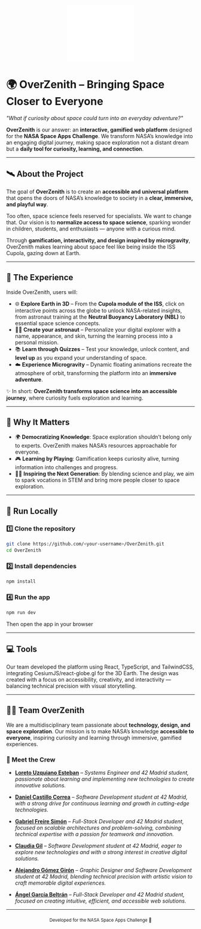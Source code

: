 <div align="center">
  <img src="./images/logo.png" alt="OverZenith Logo" width="180"/>
</div>

# 🌍 OverZenith – Bringing Space Closer to Everyone

*"What if curiosity about space could turn into an everyday adventure?"*

**OverZenith** is our answer: an **interactive, gamified web platform** designed for the **NASA Space Apps Challenge**.
We transform NASA’s knowledge into an engaging digital journey, making space exploration not a distant dream but a **daily tool for curiosity, learning, and connection**.

---

## 🛰️ About the Project

The goal of **OverZenith** is to create an **accessible and universal platform** that opens the doors of NASA’s knowledge to society in a **clear, immersive, and playful way**.

Too often, space science feels reserved for specialists. We want to change that.
Our vision is to **normalize access to space science**, sparking wonder in children, students, and enthusiasts — anyone with a curious mind.

Through **gamification, interactivity, and design inspired by microgravity**, OverZenith makes learning about space feel like being inside the ISS Cupola, gazing down at Earth.

---

## 🌌 The Experience

Inside OverZenith, users will:

- 🌐 **Explore Earth in 3D** – From the **Cupola module of the ISS**, click on interactive points across the globe to unlock NASA-related insights, from astronaut training at the **Neutral Buoyancy Laboratory (NBL)** to essential space science concepts.
- 🧑‍🚀 **Create your astronaut** – Personalize your digital explorer with a name, appearance, and skin, turning the learning process into a personal mission.
- 📚 **Learn through Quizzes** – Test your knowledge, unlock content, and **level up** as you expand your understanding of space.
- ☁️ **Experience Microgravity** – Dynamic floating animations recreate the atmosphere of orbit, transforming the platform into an **immersive adventure**.

✨ In short: **OverZenith transforms space science into an accessible journey**, where curiosity fuels exploration and learning.

---

## 🚀 Why It Matters

- 🌍 **Democratizing Knowledge**: Space exploration shouldn’t belong only to experts. OverZenith makes NASA’s resources approachable for everyone.
- 🎮 **Learning by Playing**: Gamification keeps curiosity alive, turning information into challenges and progress.
- 👩‍🚀 **Inspiring the Next Generation**: By blending science and play, we aim to spark vocations in STEM and bring more people closer to space exploration.

---

## 🧠 Run Locally

### 1️⃣ Clone the repository
```bash
git clone https://github.com/<your-username>/OverZenith.git
cd OverZenith
```

### 2️⃣ Install dependencies

```bash
npm install
```

### 4️⃣ Run the app

```bash
npm run dev
```

Then open the app in your browser

---

## 💻 Tools

Our team developed the platform using React, TypeScript, and TailwindCSS, integrating CesiumJS/react-globe.gl for the 3D Earth. The design was created with a focus on accessibility, creativity, and interactivity — balancing technical precision with visual storytelling.

---

## 👩‍🚀 Team OverZenith

We are a multidisciplinary team passionate about **technology, design, and space exploration**.
Our mission is to make NASA’s knowledge **accessible to everyone**, inspiring curiosity and learning through immersive, gamified experiences.

### 💫 Meet the Crew

* **[Loreto Uzquiano Esteban](https://github.com/loreeue)** – *Systems Engineer and 42 Madrid student, passionate about learning and implementing new technologies to create innovative solutions.*

* **[Daniel Castillo Correa](https://github.com/DanielCasti11o)** – *Software Development student at 42 Madrid, with a strong drive for continuous learning and growth in cutting-edge technologies.*

* **[Gabriel Freire Simón](https://github.com/ByteGab)** – *Full-Stack Developer and 42 Madrid student, focused on scalable architectures and problem-solving, combining technical expertise with a passion for teamwork and innovation.*

* **[Claudia Gil](https://github.com/claauugil)** – *Software Development student at 42 Madrid, eager to explore new technologies and with a strong interest in creative digital solutions.*

* **[Alejandro Gómez Girón](https://github.com/alejogogi)** – *Graphic Designer and Software Development student at 42 Madrid, blending technical precision with artistic vision to craft memorable digital experiences.*

* **[Ángel García Beltrán](https://github.com/angelurano)** – *Full-Stack Developer and 42 Madrid student, focused on creating intuitive, efficient, and accessible web solutions.*

---

<div align="center">
  <sub>Developed for the NASA Space Apps Challenge 🚀</sub>
</div>
